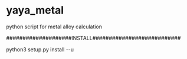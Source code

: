 # yaya_metal
python script for metal alloy calculation

####################INSTALL###########################

python3 setup.py install --u
